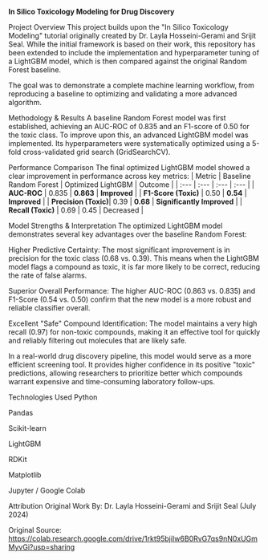 **In Silico Toxicology Modeling for Drug Discovery**

Project Overview
This project builds upon the "In Silico Toxicology Modeling" tutorial originally created by Dr. Layla Hosseini-Gerami and Srijit Seal. While the initial framework is based on their work, this repository has been extended to include the implementation and hyperparameter tuning of a LightGBM model, which is then compared against the original Random Forest baseline.

The goal was to demonstrate a complete machine learning workflow, from reproducing a baseline to optimizing and validating a more advanced algorithm.

Methodology & Results
A baseline Random Forest model was first established, achieving an AUC-ROC of 0.835 and an F1-score of 0.50 for the toxic class. To improve upon this, an advanced LightGBM model was implemented. Its hyperparameters were systematically optimized using a 5-fold cross-validated grid search (GridSearchCV).

Performance Comparison
The final optimized LightGBM model showed a clear improvement in performance across key metrics:
| Metric | Baseline Random Forest | Optimized LightGBM | Outcome |
| :--- | :--- | :--- | :--- |
| **AUC-ROC** | 0.835 | **0.863** |  **Improved** |
| **F1-Score (Toxic)** | 0.50 | **0.54** |  **Improved** |
| **Precision (Toxic)**| 0.39 | **0.68** |  **Significantly Improved** |
| **Recall (Toxic)** | 0.69 | 0.45 |  Decreased |

Model Strengths & Interpretation
The optimized LightGBM model demonstrates several key advantages over the baseline Random Forest:

Higher Predictive Certainty: The most significant improvement is in precision for the toxic class (0.68 vs. 0.39). This means when the LightGBM model flags a compound as toxic, it is far more likely to be correct, reducing the rate of false alarms.

Superior Overall Performance: The higher AUC-ROC (0.863 vs. 0.835) and F1-Score (0.54 vs. 0.50) confirm that the new model is a more robust and reliable classifier overall.

Excellent "Safe" Compound Identification: The model maintains a very high recall (0.97) for non-toxic compounds, making it an effective tool for quickly and reliably filtering out molecules that are likely safe.

In a real-world drug discovery pipeline, this model would serve as a more efficient screening tool. It provides higher confidence in its positive "toxic" predictions, allowing researchers to prioritize better which compounds warrant expensive and time-consuming laboratory follow-ups.

Technologies Used
Python

Pandas

Scikit-learn

LightGBM

RDKit

Matplotlib

Jupyter / Google Colab

Attribution
Original Work By: Dr. Layla Hosseini-Gerami and Srijit Seal (July 2024)

Original Source: https://colab.research.google.com/drive/1rkt95bjiIw6B0RvG7qs9nN0xUGmMyvGi?usp=sharing


